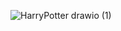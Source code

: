 
![HarryPotter drawio (1)](https://github.com/JhonDairoC/HarryPotter/assets/101678630/2b77e3ac-c3e1-4a9d-882b-e5f843c0ab67)

